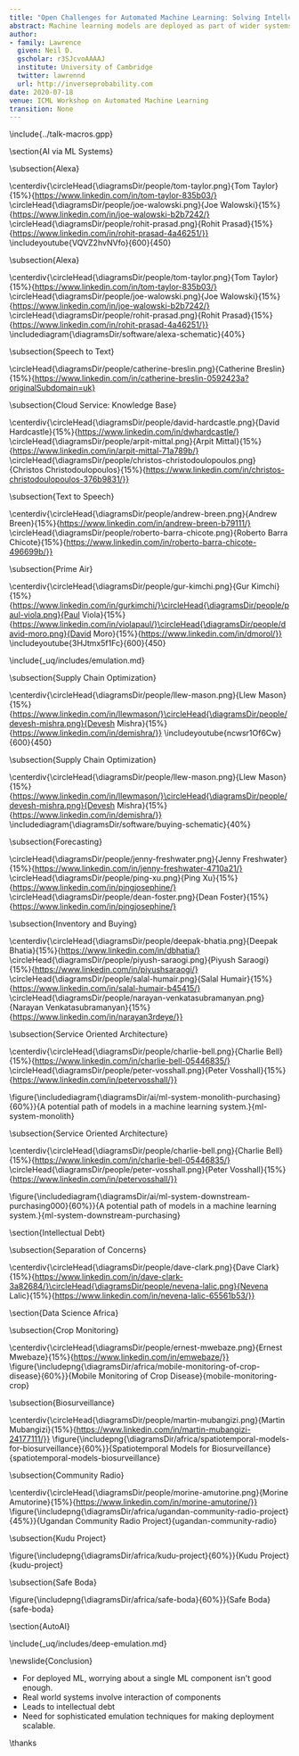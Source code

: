 ```yaml
---
title: "Open Challenges for Automated Machine Learning: Solving Intellectual Debt with AutoAI"
abstract: Machine learning models are deployed as part of wider systems where outputs of one model are consumed by other models. This composite structure for machine learning systems is the dominant approach for deploying artificial intelligence. Such deployed systems can be complex to understand, they bring with them intellectual debt. In this talk we'll argue that the next frontier for automated machine learning is to move to automation of the systems design, going from AutoML to AutoAI.
author:
- family: Lawrence
  given: Neil D.
  gscholar: r3SJcvoAAAAJ
  institute: University of Cambridge
  twitter: lawrennd
  url: http://inverseprobability.com
date: 2020-07-18
venue: ICML Workshop on Automated Machine Learning
transition: None
---
```


\include{../talk-macros.gpp}

\section{AI via ML Systems}

\subsection{Alexa}

\centerdiv{\circleHead{\diagramsDir/people/tom-taylor.png}{Tom Taylor}{15%}{https://www.linkedin.com/in/tom-taylor-835b03/}
\circleHead{\diagramsDir/people/joe-walowski.png}{Joe Walowski}{15%}{https://www.linkedin.com/in/joe-walowski-b2b7242/}
\circleHead{\diagramsDir/people/rohit-prasad.png}{Rohit Prasad}{15%}{https://www.linkedin.com/in/rohit-prasad-4a46251/}}
\includeyoutube{VQVZ2hvNVfo}{600}{450}

\subsection{Alexa}

\centerdiv{\circleHead{\diagramsDir/people/tom-taylor.png}{Tom Taylor}{15%}{https://www.linkedin.com/in/tom-taylor-835b03/}
\circleHead{\diagramsDir/people/joe-walowski.png}{Joe Walowski}{15%}{https://www.linkedin.com/in/joe-walowski-b2b7242/}
\circleHead{\diagramsDir/people/rohit-prasad.png}{Rohit Prasad}{15%}{https://www.linkedin.com/in/rohit-prasad-4a46251/}}
\includediagram{\diagramsDir/software/alexa-schematic}{40%}

\subsection{Speech to Text}

\circleHead{\diagramsDir/people/catherine-breslin.png}{Catherine Breslin}{15%}{https://www.linkedin.com/in/catherine-breslin-0592423a?originalSubdomain=uk} 

\subsection{Cloud Service: Knowledge Base}

\centerdiv{\circleHead{\diagramsDir/people/david-hardcastle.png}{David Hardcastle}{15%}{https://www.linkedin.com/in/dwhardcastle/}
\circleHead{\diagramsDir/people/arpit-mittal.png}{Arpit Mittal}{15%}{https://www.linkedin.com/in/arpit-mittal-71a789b/}
\circleHead{\diagramsDir/people/christos-christodoulopoulos.png}{Christos Christodoulopoulos}{15%}{https://www.linkedin.com/in/christos-christodoulopoulos-376b9831/}}

\subsection{Text to Speech}

\centerdiv{\circleHead{\diagramsDir/people/andrew-breen.png}{Andrew Breen}{15%}{https://www.linkedin.com/in/andrew-breen-b79111/}
\circleHead{\diagramsDir/people/roberto-barra-chicote.png}{Roberto Barra Chicote}{15%}{https://www.linkedin.com/in/roberto-barra-chicote-496699b/}}

\subsection{Prime Air}

\centerdiv{\circleHead{\diagramsDir/people/gur-kimchi.png}{Gur Kimchi}{15%}{https://www.linkedin.com/in/gurkimchi/}\circleHead{\diagramsDir/people/paul-viola.png}{Paul Viola}{15%}{https://www.linkedin.com/in/violapaul/}\circleHead{\diagramsDir/people/david-moro.png}{David Moro}{15%}{https://www.linkedin.com/in/dmorol/}}
\includeyoutube{3HJtmx5f1Fc}{600}{450} 

\include{_uq/includes/emulation.md}


\subsection{Supply Chain Optimization}

\centerdiv{\circleHead{\diagramsDir/people/llew-mason.png}{Llew Mason}{15%}{https://www.linkedin.com/in/llewmason/}\circleHead{\diagramsDir/people/devesh-mishra.png}{Devesh Mishra}{15%}{https://www.linkedin.com/in/demishra/}}
\includeyoutube{ncwsr1Of6Cw}{600}{450}

\subsection{Supply Chain Optimization}

\centerdiv{\circleHead{\diagramsDir/people/llew-mason.png}{Llew Mason}{15%}{https://www.linkedin.com/in/llewmason/}\circleHead{\diagramsDir/people/devesh-mishra.png}{Devesh Mishra}{15%}{https://www.linkedin.com/in/demishra/}}
\includediagram{\diagramsDir/software/buying-schematic}{40%}


\subsection{Forecasting}

\circleHead{\diagramsDir/people/jenny-freshwater.png}{Jenny Freshwater}{15%}{https://www.linkedin.com/in/jenny-freshwater-4710a21/}
\circleHead{\diagramsDir/people/ping-xu.png}{Ping Xu}{15%}{https://www.linkedin.com/in/pingjosephine/} 
\circleHead{\diagramsDir/people/dean-foster.png}{Dean Foster}{15%}{https://www.linkedin.com/in/pingjosephine/}

\subsection{Inventory and Buying}

\centerdiv{\circleHead{\diagramsDir/people/deepak-bhatia.png}{Deepak Bhatia}{15%}{https://www.linkedin.com/in/dbhatia/}
\circleHead{\diagramsDir/people/piyush-saraogi.png}{Piyush Saraogi}{15%}{https://www.linkedin.com/in/piyushsaraogi/} 
\circleHead{\diagramsDir/people/salal-humair.png}{Salal Humair}{15%}{https://www.linkedin.com/in/salal-humair-b45415/} 
\circleHead{\diagramsDir/people/narayan-venkatasubramanyan.png}{Narayan Venkatasubramanyan}{15%}{https://www.linkedin.com/in/narayan3rdeye/}}

\subsection{Service Oriented Architecture}

\centerdiv{\circleHead{\diagramsDir/people/charlie-bell.png}{Charlie Bell}{15%}{https://www.linkedin.com/in/charlie-bell-05446835/}
\circleHead{\diagramsDir/people/peter-vosshall.png}{Peter Vosshall}{15%}{https://www.linkedin.com/in/petervosshall/}}

\figure{\includediagram{\diagramsDir/ai/ml-system-monolith-purchasing}{60%}}{A potential path of models in a machine learning system.}{ml-system-monolith}

\subsection{Service Oriented Architecture}

\centerdiv{\circleHead{\diagramsDir/people/charlie-bell.png}{Charlie Bell}{15%}{https://www.linkedin.com/in/charlie-bell-05446835/}
\circleHead{\diagramsDir/people/peter-vosshall.png}{Peter Vosshall}{15%}{https://www.linkedin.com/in/petervosshall/}}

\figure{\includediagram{\diagramsDir/ai/ml-system-downstream-purchasing000}{60%}}{A potential path of models in a machine learning system.}{ml-system-downstream-purchasing}


\section{Intellectual Debt}

\subsection{Separation of Concerns}

\centerdiv{\circleHead{\diagramsDir/people/dave-clark.png}{Dave Clark}{15%}{https://www.linkedin.com/in/dave-clark-3a82684/}\circleHead{\diagramsDir/people/nevena-lalic.png}{Nevena Lalic}{15%}{https://www.linkedin.com/in/nevena-lalic-65561b53/}}


\section{Data Science Africa}

\subsection{Crop Monitoring}


\centerdiv{\circleHead{\diagramsDir/people/ernest-mwebaze.png}{Ernest Mwebaze}{15%}{https://www.linkedin.com/in/emwebaze/}}
\figure{\includepng{\diagramsDir/africa/mobile-monitoring-of-crop-disease}{60%}}{Mobile Monitoring of Crop Disease}{mobile-monitoring-crop}



\subsection{Biosurveillance}

\centerdiv{\circleHead{\diagramsDir/people/martin-mubangizi.png}{Martin Mubangizi}{15%}{https://www.linkedin.com/in/martin-mubangizi-24177111/}}
\figure{\includepng{\diagramsDir/africa/spatiotemporal-models-for-biosurveillance}{60%}}{Spatiotemporal Models for Biosurveillance}{spatiotemporal-models-biosurveillance}


\subsection{Community Radio}

\centerdiv{\circleHead{\diagramsDir/people/morine-amutorine.png}{Morine Amutorine}{15%}{https://www.linkedin.com/in/morine-amutorine/}}
\figure{\includepng{\diagramsDir/africa/ugandan-community-radio-project}{45%}}{Ugandan Community Radio Project}{ugandan-community-radio}


\subsection{Kudu Project}

\figure{\includepng{\diagramsDir/africa/kudu-project}{60%}}{Kudu Project}{kudu-project}

\subsection{Safe Boda}

\figure{\includepng{\diagramsDir/africa/safe-boda}{60%}}{Safe Boda}{safe-boda}

\section{AutoAI}


\include{_uq/includes/deep-emulation.md}



<!-- \include{_data-science/includes/milan.md} -->
<!-- \include{_uq/includes/emukit-software.md} -->

\newslide{Conclusion}

* For deployed ML, worrying about a single ML component isn't good enough.
* Real world systems involve interaction of components
* Leads to intellectual debt
* Need for sophisticated emulation techniques for making deployment scalable.

\thanks

